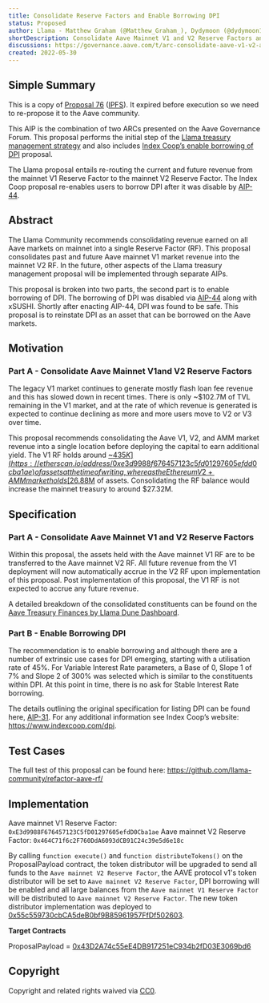```yaml
---
title: Consolidate Reserve Factors and Enable Borrowing DPI
status: Proposed
author: Llama - Matthew Graham (@Matthew_Graham_), Dydymoon (@dydymoon1), Austin Green (@AustinGreen), Noah Citron (@NoahCitron)
shortDescription: Consolidate Aave Mainnet V1 and V2 Reserve Factors and Enable Borrowing DPI
discussions: https://governance.aave.com/t/arc-consolidate-aave-v1-v2-amm-reserve-factors-purchase-cvx-and-deploy-to-earn-yield/6797
created: 2022-05-30
---
```


## Simple Summary

This is a copy of [Proposal 76](https://app.aave.com/governance/proposal/76/) ([IPFS](https://gateway.pinata.cloud/ipfs/QmaqqGyP76hDi5ywqSoF5r63jVrG7TdZVNzcm8Zdwa4PeM)). It expired before execution so we need to re-propose it to the Aave community.

This AIP is the combination of two ARCs presented on the Aave Governance Forum. This proposal performs the initial step of the [Llama treasury management strategy](https://governance.aave.com/t/arc-consolidate-aave-v1-v2-amm-reserve-factors-purchase-cvx-and-deploy-to-earn-yield/6797) and also includes [Index Coop’s enable borrowing of DPI](https://governance.aave.com/t/arc-enable-borrowing-of-dpi-on-aave-markets/6976) proposal. 

The Llama proposal entails re-routing the current and future revenue from the mainnet V1 Reserve Factor to the mainnet V2 Reserve Factor. The Index Coop proposal re-enables users to borrow DPI after it was disable by [AIP-44](https://app.aave.com/#/governance/44-QmNVWrrm3ieyRRVD4f77zdxrvSUj1W4HDCojLKNcxmVQhr). 

## Abstract

The Llama Community recommends consolidating revenue earned on all Aave markets on mainnet into a single Reserve Factor (RF). This proposal consolidates past and future Aave mainnet V1 market revenue into the mainnet V2 RF. In the future, other aspects of the Llama treasury management proposal will be implemented through separate AIPs.

This proposal is broken into two parts, the second part is to enable borrowing of DPI. The borrowing of DPI was disabled via [AIP-44](https://app.aave.com/#/governance/44-QmNVWrrm3ieyRRVD4f77zdxrvSUj1W4HDCojLKNcxmVQhr) along with xSUSHI. Shortly after enacting AIP-44, DPI was found to be safe. This proposal is to reinstate DPI as an asset that can be borrowed on the Aave markets.

## Motivation

### Part A - Consolidate Aave Mainnet V1and V2 Reserve Factors

The legacy V1 market continues to generate mostly flash loan fee revenue and this has slowed down in recent times. There is only ~$102.7M of TVL remaining in the V1 market, and at the rate of which revenue is generated is expected to continue declining as more and more users move to V2 or V3 over time. 

This proposal recommends consolidating the Aave V1, V2, and AMM market revenue into a single location before deploying the capital to earn additional yield. The V1 RF holds around [~$435K](https://etherscan.io/address/0xe3d9988f676457123c5fd01297605efdd0cba1ae) of assets at the time of writing, whereas the Ethereum V2 + AMM market holds [$26.88M](https://etherscan.io/address/0x464c71f6c2f760dda6093dcb91c24c39e5d6e18c) of assets. Consolidating the RF balance would increase the mainnet treasury to around $27.32M.

## Specification

### Part A - Consolidate Aave Mainnet V1 and V2 Reserve Factors

Within this proposal, the assets held with the Aave mainnet V1 RF are to be transferred to the Aave mainnet V2 RF. All future revenue from the V1 deployment will now automatically accrue in the V2 RF upon implementation of this proposal. Post implementation of this proposal, the V1 RF is not expected to accrue any future revenue.

A detailed breakdown of the consolidated constituents can be found on the [Aave Treasury Finances by Llama Dune Dashboard](https://dune.com/llama/Aave-Treasury-Finances-by-Llama?Trailing%20Num%20Time-Series=60).

### Part B - Enable Borrowing DPI

The recommendation is to enable borrowing and although there are a number of extrinsic use cases for DPI emerging, starting with a utilisation rate of 45%. For Variable Interest Rate parameters, a Base of 0, Slope 1 of 7% and Slope 2 of 300% was selected which is similar to the constituents within DPI. At this point in time, there is no ask for Stable Interest Rate borrowing. 

The details outlining the original specification for listing DPI can be found here, [AIP-31](https://app.aave.com/#/governance/27-Qme2d9yZ81j3JkQ4ecr7BSZv4Rvh5NyU36um48f5S75CQG). For any additional information see Index Coop’s website: https://www.indexcoop.com/dpi.

## Test Cases

The full test of this proposal can be found here: https://github.com/llama-community/refactor-aave-rf/

## Implementation

Aave mainnet V1 Reserve Factor: `0xE3d9988F676457123C5fD01297605efdD0Cba1ae`
Aave mainnet V2 Reserve Factor: `0x464C71f6c2F760DdA6093dCB91C24c39e5d6e18c`

By calling `function execute()` and `function distributeTokens()` on the ProposalPayload contract, the token distributor will be upgraded to send all funds to the `Aave mainnet V2 Reserve Factor`, the AAVE protocol v1's token distributor will be set to `Aave mainnet V2 Reserve Factor`, DPI borrowing will be enabled and all large balances from the `Aave mainnet V1 Reserve Factor` will be distributed to `Aave mainnet V2 Reserve Factor`. The new token distributor implementation was deployed to [0x55c559730cbCA5deB0bf9B85961957FfDf502603](
https://etherscan.io/address/0x55c559730cbCA5deB0bf9B85961957FfDf502603).

**Target Contracts**

ProposalPayload = [0x43D2A74c55eE4DB917251eC934b2fD03E3069bd6](
https://etherscan.io/address/0x43D2A74c55eE4DB917251eC934b2fD03E3069bd6)

## Copyright

Copyright and related rights waived via [CC0](https://creativecommons.org/publicdomain/zero/1.0/).